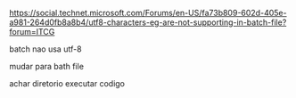 https://social.technet.microsoft.com/Forums/en-US/fa73b809-602d-405e-a981-264d0fb8a8b4/utf8-characters-eg-are-not-supporting-in-batch-file?forum=ITCG

batch nao usa utf-8 

mudar para bath file

achar diretorio
executar codigo

